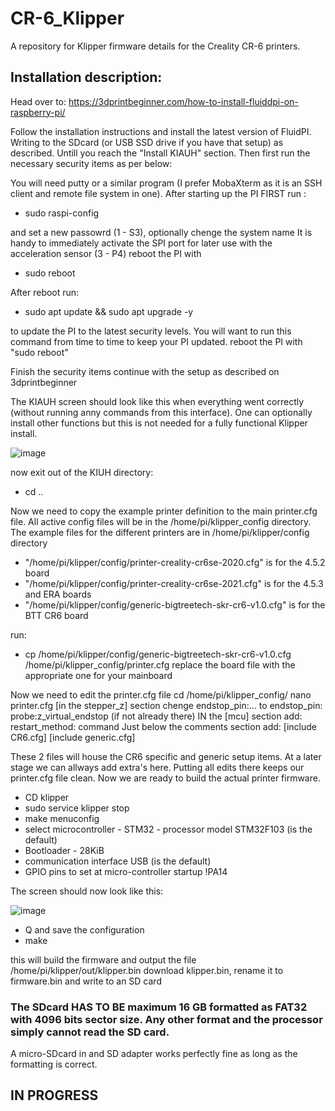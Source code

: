 # CR-6_Klipper
A repository for Klipper firmware details for the Creality CR-6 printers.

## Installation description:

Head over to: https://3dprintbeginner.com/how-to-install-fluiddpi-on-raspberry-pi/

Follow the installation instructions and install the latest version of FluidPI. Writing to the SDcard (or USB SSD drive if you have that setup) as described. Untill you reach the "Install KIAUH" section. Then first run the necessary security items as per below:

You will need putty or a similar program (I prefer MobaXterm as it is an SSH client and remote file system in one).
After starting up the PI FIRST run :
* sudo raspi-config

and set a new passowrd (1 - S3), optionally chenge the system name
It is handy to immediately activate the SPI port for later use with the acceleration sensor (3 - P4)
reboot the PI with 
* sudo reboot
 
After reboot run:
* sudo apt update && sudo apt upgrade -y

to update the PI to the latest security levels. You will want to run this command from time to time to keep your PI updated.
reboot the PI with "sudo reboot"
 
Finish the security items continue with the setup as described on 3dprintbeginner
 
The KIAUH screen should look like this when everything went correctly (without running anny commands from this interface). One can optionally install other functions but this is not needed for a fully functional Klipper install.

![image](https://user-images.githubusercontent.com/13643644/123164303-1004a700-d473-11eb-9999-e2fdb3fe8a28.png)


now exit out of the KIUH directory:
* cd ..

Now we need to copy the example printer definition to the main printer.cfg file. All active config files will be in the /home/pi/klipper_config directory. The example files for the different printers are in /home/pi/klipper/config directory
* "/home/pi/klipper/config/printer-creality-cr6se-2020.cfg" is for the 4.5.2 board
* "/home/pi/klipper/config/printer-creality-cr6se-2021.cfg" is for the 4.5.3 and ERA boards
* "/home/pi/klipper/config/generic-bigtreetech-skr-cr6-v1.0.cfg" is for the BTT CR6 board

run:
* cp /home/pi/klipper/config/generic-bigtreetech-skr-cr6-v1.0.cfg /home/pi/klipper_config/printer.cfg
replace the board file with the appropriate one for your mainboard
 
Now we need to edit the printer.cfg file
cd /home/pi/klipper_config/
nano printer.cfg
[in the stepper_z] section chenge endstop_pin:... to endstop_pin: probe:z_virtual_endstop (if not already there)
IN the [mcu] section add: 
 restart_method: command
Just below the comments section add:
 [include CR6.cfg]
 [include generic.cfg]

These 2 files will house the CR6 specific and generic setup items. At a later stage we can allways add extra's here. Putting all edits there keeps our printer.cfg file clean.
Now we are ready to build the actual printer firmware.

* CD klipper
* sudo service klipper stop
* make menuconfig
* select microcontroller - STM32 - processor model STM32F103 (is the default) 
* Bootloader - 28KiB 
* communication interface USB (is the default)
* GPIO pins to set at micro-controller startup !PA14

The screen should now look like this:

![image](https://user-images.githubusercontent.com/13643644/123483020-6a823c80-d606-11eb-8dfc-3924ef9c4a7f.png)

* Q and save the configuration
* make

this will build the firmware and output the file /home/pi/klipper/out/klipper.bin
download klipper.bin, rename it to firmware.bin and write to an SD card
### The SDcard HAS TO BE maximum 16 GB formatted as FAT32 with 4096 bits sector size. Any other format and the processor simply cannot read the SD card.
A micro-SDcard in and SD adapter works perfectly fine as long as the formatting is correct.
 
 ## IN PROGRESS
